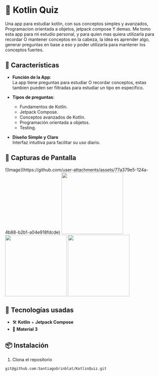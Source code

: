 # 📱 Kotlin Quiz

Una app para estudiar kotlin, con sus conceptos simples y avanzados, Programacion orientada a objetos, jetpack compose Y demas.
Me tomo esta app para mi estudio personal, y para quien mas quiera utilizarla para recordar O mantener conceptos en la cabeza, la idea es aprender algo, generar preguntas en base a eso y poder utilizarla para mantener los conceptos fuertes.


## 🚀 Características

- **Función de la App**:  
  La app tiene preguntas para estudiar O recordar conceptos, estas tambien pueden ser filtradas para estudiar un tipo en especifico.

- **Tipos de preguntas**:
    - Fundamentos de Kotlin.
    - Jetpack Compose.
    - Conceptos avanzados de Kotlin.
    - Programación orientada a objetos.
    - Testing.

- **Diseño Simple y Claro**  
  Interfaz intuitiva para facilitar su uso diario.

## 📸 Capturas de Pantalla

<p float="left">
  ![Image](https://github.com/user-attachments/assets/77a379e5-124a-4b88-b2b1-a04e918fdcde)
  <img src="/" width="200" />
  <img src="/" width="200" />
  <img src="/" width="200" />
</p>

## 🧰 Tecnologías usadas

- 🛠️ **Kotlin** + **Jetpack Compose**
- 🌙 **Material 3**

## 📦 Instalación

1. Clona el repositorio

```bash
git@github.com:SantiagoGrinblat/KotlinQuiz.git
